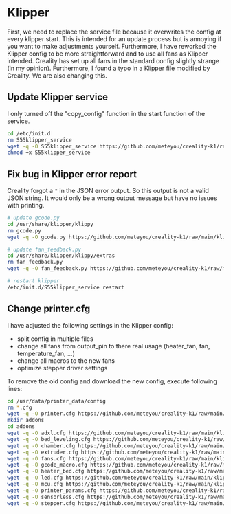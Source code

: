 # Klipper

First, we need to replace the service file because it overwrites the config at every klipper start. This is intended for
an update process but is annoying if you want to make adjustments yourself. Furthermore, I have reworked the Klipper
config to be more straightforward and to use all fans as Klipper intended. Creality has set up all fans in the standard
config slightly strange (in my opinion). Furthermore, I found a typo in a Klipper file modified by Creality. We are also
changing this.

## Update Klipper service

I only turned off the "copy_config" function in the start function of the service.

```bash
cd /etc/init.d
rm S55klipper_service
wget -q -O S55klipper_service https://github.com/meteyou/creality-k1/raw/main/klipper/S55klipper_service
chmod +x S55klipper_service
```

## Fix bug in Klipper error report

Creality forgot a `"` in the JSON error output. So this output is not a valid JSON string. It would only be a wrong
output message but have no issues with printing.

```bash
# update gcode.py
cd /usr/share/klipper/klippy
rm gcode.py
wget -q -O gcode.py https://github.com/meteyou/creality-k1/raw/main/klipper/klippy/gcode.py

# update fan_feedback.py
cd /usr/share/klipper/klippy/extras
rm fan_feedback.py
wget -q -O fan_feedback.py https://github.com/meteyou/creality-k1/raw/main/klipper/klippy/fan_feedback.py

# restart klipper
/etc/init.d/S55klipper_service restart
```

## Change printer.cfg

I have adjusted the following settings in the Klipper config:
- split config in multiple files
- change all fans from output_pin to there real usage (heater_fan, fan, temperature_fan, ...)
- change all macros to the new fans
- optimize stepper driver settings

To remove the old config and download the new config, execute following lines:
```bash
cd /usr/data/printer_data/config
rm *.cfg
wget -q -O printer.cfg https://github.com/meteyou/creality-k1/raw/main/klipper/config/printer.cfg
mkdir addons
cd addons
wget -q -O adxl.cfg https://github.com/meteyou/creality-k1/raw/main/klipper/config/addons/adxl.cfg
wget -q -O bed_leveling.cfg https://github.com/meteyou/creality-k1/raw/main/klipper/config/addons/bed_leveling.cfg
wget -q -O chamber.cfg https://github.com/meteyou/creality-k1/raw/main/klipper/config/addons/chamber.cfg
wget -q -O extruder.cfg https://github.com/meteyou/creality-k1/raw/main/klipper/config/addons/extruder.cfg
wget -q -O fans.cfg https://github.com/meteyou/creality-k1/raw/main/klipper/config/addons/fans.cfg
wget -q -O gcode_macro.cfg https://github.com/meteyou/creality-k1/raw/main/klipper/config/addons/gcode_macro.cfg
wget -q -O heater_bed.cfg https://github.com/meteyou/creality-k1/raw/main/klipper/config/addons/heater_bed.cfg
wget -q -O led.cfg https://github.com/meteyou/creality-k1/raw/main/klipper/config/addons/led.cfg
wget -q -O mcu.cfg https://github.com/meteyou/creality-k1/raw/main/klipper/config/addons/mcu.cfg
wget -q -O printer_params.cfg https://github.com/meteyou/creality-k1/raw/main/klipper/config/addons/printer_params.cfg
wget -q -O sensorless.cfg https://github.com/meteyou/creality-k1/raw/main/klipper/config/addons/sensorless.cfg
wget -q -O stepper.cfg https://github.com/meteyou/creality-k1/raw/main/klipper/config/addons/stepper.cfg
```